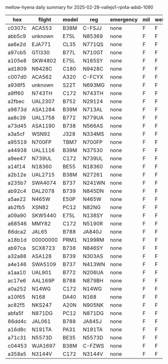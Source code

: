 mellow-hyena daily summary for 2025-02-28-vallejo1-rpi4a-adsb-1090

|hex|flight|model|reg|emergency|mil|weirdo|
|--|--|--|--|--|--|--|
|c0307c|ACA553|B38M|C-FSJJ|none|F|F|
|abb5c9|unknown|E75L|N85369|none|F|F|
|aa6e2d|EJA771|CL35|N771QS|none|F|F|
|a97cb5|GTI330|B77L|N710GT|none|F|F|
|a105e8|SKW4802|E75L|N165SY|none|F|F|
|ad1809|N9428C|C180|N9428C|none|F|F|
|c007d0|ACA562|A320|C-FCYX|none|F|F|
|a936f5|unknown|S22T|N693MG|none|F|F|
|a9ff60|N743TH|C172|N743TH|none|F|F|
|a2fbec|UAL2307|B752|N29124|none|F|F|
|a9873d|ASA1284|B39M|N713AL|none|F|F|
|aa8c39|UAL1758|B772|N779UA|none|F|F|
|a73d45|ASA1190|B738|N566AS|none|F|F|
|a3a5cf|WSN92|J328|N334MS|none|F|F|
|a95519|N700FP|TBM7|N700FP|none|F|F|
|a44938|UAL1116|B39M|N37530|none|F|F|
|a9ee47|N739UL|C172|N739UL|none|F|F|
|a14f14|N18360|BE55|N18360|none|F|F|
|a2b12e|UAL2715|B38M|N27261|none|F|F|
|a235b7|SWA4074|B737|N241WN|none|F|F|
|ab92c4|DAL2078|B739|N845DN|none|F|F|
|a5ae22|N465W|E50P|N465W|none|F|F|
|ab2fb5|XSN82|PC12|N82NG|none|F|F|
|a09a90|SKW5440|E75L|N138SY|none|F|F|
|a68546|MMY82|C172|N5190R|none|F|F|
|86dca2|JAL65|B788|JA840J|none|F|F|
|a18b1d|00000000|PRM1|N199RM|none|F|F|
|ab97ca|SCX8723|B738|N846SY|none|F|F|
|a32a88|ASA128|B739|N303AS|none|F|F|
|a4e146|SWA5109|B737|N413WN|none|F|F|
|a1aa10|UAL901|B772|N206UA|none|F|F|
|ac17e6|AAL169P|B788|N879BH|none|F|F|
|a0a252|N14WG|C172|N14WG|none|F|F|
|a10f65|N168|DA40|N168|none|F|F|
|ac82f5|NKS247|A20N|N905NK|none|F|F|
|abfa5f|N871DG|PC12|N871DG|none|F|F|
|86dd4c|JAL061|B788|JA845J|none|F|F|
|a16d8c|N191TA|PA31|N191TA|none|F|F|
|a71c31|N5573D|BE35|N5573D|none|F|F|
|c04453|WJA1697|B38M|C-FZWS|none|F|F|
|a358a5|N3144V|C172|N3144V|none|F|F|
